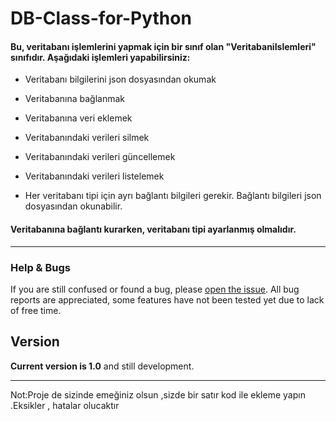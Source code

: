 
# DB-Class-for-Python

#### Bu, veritabanı işlemlerini yapmak için bir sınıf olan "VeritabaniIslemleri" sınıfıdır. Aşağıdaki işlemleri yapabilirsiniz:

+ Veritabanı bilgilerini json dosyasından okumak
+ Veritabanına bağlanmak
+ Veritabanına veri eklemek
+ Veritabanındaki verileri silmek
+ Veritabanındaki verileri güncellemek
+ Veritabanındaki verileri listelemek

+ Her veritabanı tipi için ayrı bağlantı bilgileri gerekir. Bağlantı bilgileri json dosyasından okunabilir. 
#### Veritabanına bağlantı kurarken, veritabanı tipi ayarlanmış olmalıdır.






-------------------------------------------------

### Help & Bugs
If you are still confused or found a bug, please [open the issue](https://github.com/TheMirkin/DB-Class-for-Python/issues). All bug reports are appreciated, some features have not been tested yet due to lack of free time.

## Version
**Current version is 1.0** and still development.


-----------------------------
Not:Proje de sizinde emeğiniz olsun ,sizde bir satır kod ile ekleme yapın .Eksikler , hatalar olucaktır 
